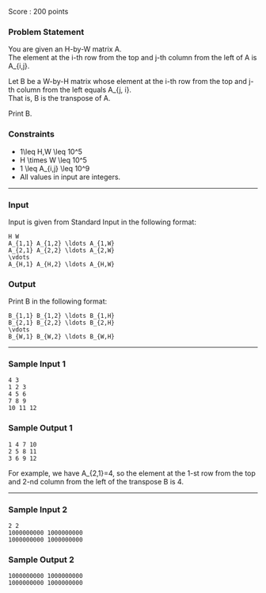 Score : 200 points

### Problem Statement

You are given an H-by-W matrix A.  
The element at the i-th row from the top and j-th column from the left of A is A\_{i,j}.

Let B be a W-by-H matrix whose element at the i-th row from the top and j-th column from the left equals A\_{j, i}.  
That is, B is the transpose of A.

Print B.

### Constraints

* 1\leq H,W \leq 10^5
* H \times W \leq 10^5
* 1 \leq A\_{i,j} \leq 10^9
* All values in input are integers.

---

### Input

Input is given from Standard Input in the following format:

```
H W
A_{1,1} A_{1,2} \ldots A_{1,W}
A_{2,1} A_{2,2} \ldots A_{2,W}
\vdots
A_{H,1} A_{H,2} \ldots A_{H,W}
```

### Output

Print B in the following format:

```
B_{1,1} B_{1,2} \ldots B_{1,H}
B_{2,1} B_{2,2} \ldots B_{2,H}
\vdots
B_{W,1} B_{W,2} \ldots B_{W,H}
```

---

### Sample Input 1

```
4 3
1 2 3
4 5 6
7 8 9
10 11 12
```

### Sample Output 1

```
1 4 7 10
2 5 8 11
3 6 9 12
```

For example, we have A\_{2,1}=4, so the element at the 1-st row from the top and 2-nd column from the left of the transpose B is 4.

---

### Sample Input 2

```
2 2
1000000000 1000000000
1000000000 1000000000
```

### Sample Output 2

```
1000000000 1000000000
1000000000 1000000000
```
